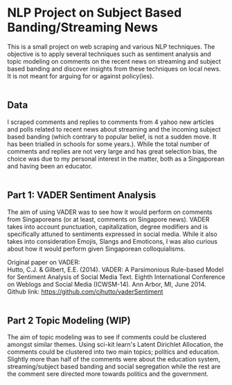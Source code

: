 # NLP Project on Subject Based Banding/Streaming News
This is a small project on web scraping and various NLP techniques. The objective is to apply several techniques such as sentiment analysis and topic modeling on comments on the recent news on streaming and subject based banding and discover insights from these techniques on local news. It is not meant for arguing for or against policy(ies).
<br>
<br>
## Data
I scraped comments and replies to comments from 4 yahoo new articles and polls related to recent news about streaming and the incoming subject based banding (which contrary to popular belief, is not a sudden move. It has been trialled in schools for some years.). While the total number of comments and replies are not very large and has great selection bias, the choice was due to my personal interest in the matter, both as a Singaporean and having been an educator.
<br>
<br>
## Part 1: VADER Sentiment Analysis
The aim of using VADER was to see how it would perform on comments from Singaporeans (or at least, comments on Singapore news). VADER takes into account punctuation, capitalization, degree modifiers and is specifically attuned to sentiments expressed in social media. While it also takes into consideration Emojis, Slangs and Emoticons, I was also curious about how it would perform given Singaporean colloquialisms.  

Original paper on VADER:  
Hutto, C.J. & Gilbert, E.E. (2014). VADER: A Parsimonious Rule-based Model for Sentiment Analysis of Social Media Text. Eighth International Conference on Weblogs and Social Media (ICWSM-14). Ann Arbor, MI, June 2014.
<br>
Github link: https://github.com/cjhutto/vaderSentiment
<br>
<br>
## Part 2 Topic Modeling (WIP)
The aim of topic modeling was to see if comments could be clustered amongst similar themes. Using sci-kit learn's Latent Dirichlet Allocation, the comments could be clustered into two main topics; politics and education. Slightly more than half of the comments were about the education system, streaming/subject based banding and social segregation while the rest are the comment sere directed more towards politics and the government.
